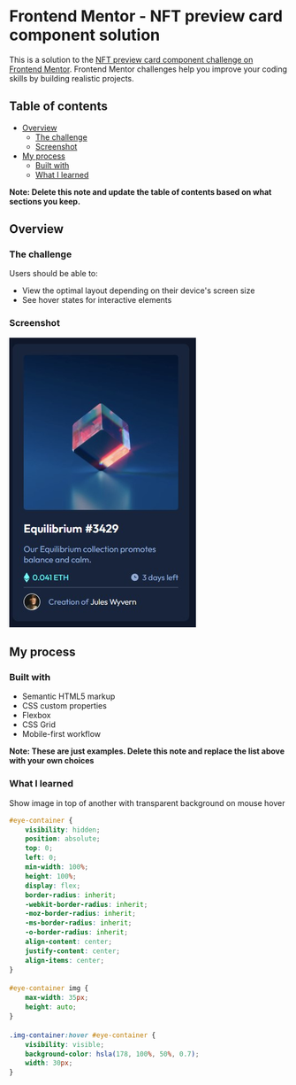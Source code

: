 # Frontend Mentor - NFT preview card component solution

This is a solution to the [NFT preview card component challenge on Frontend Mentor](https://www.frontendmentor.io/challenges/nft-preview-card-component-SbdUL_w0U). Frontend Mentor challenges help you improve your coding skills by building realistic projects.

## Table of contents

- [Overview](#overview)
  - [The challenge](#the-challenge)
  - [Screenshot](#screenshot)
- [My process](#my-process)
  - [Built with](#built-with)
  - [What I learned](#what-i-learned)

**Note: Delete this note and update the table of contents based on what sections you keep.**

## Overview

### The challenge

Users should be able to:

- View the optimal layout depending on their device's screen size
- See hover states for interactive elements

### Screenshot

![](./screenshot.jpg)


## My process

### Built with

- Semantic HTML5 markup
- CSS custom properties
- Flexbox
- CSS Grid
- Mobile-first workflow


**Note: These are just examples. Delete this note and replace the list above with your own choices**

### What I learned

Show image in top of another with transparent background on mouse hover

```css
#eye-container {
    visibility: hidden;
    position: absolute;
    top: 0;
    left: 0;
    min-width: 100%;
    height: 100%;
    display: flex;
    border-radius: inherit;
    -webkit-border-radius: inherit;
    -moz-border-radius: inherit;
    -ms-border-radius: inherit;
    -o-border-radius: inherit;
    align-content: center;
    justify-content: center;
    align-items: center;
}

#eye-container img {
    max-width: 35px;
    height: auto;
}

.img-container:hover #eye-container {
    visibility: visible;
    background-color: hsla(178, 100%, 50%, 0.7);
    width: 30px;
}
```
